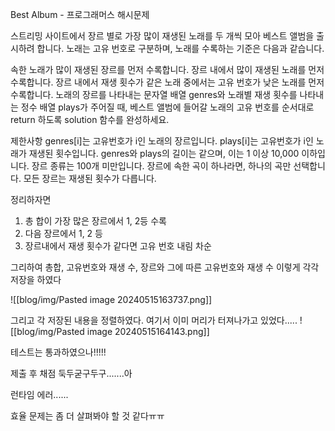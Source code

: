 Best Album - 프로그래머스 해시문제

스트리밍 사이트에서 장르 별로 가장 많이 재생된 노래를 두 개씩 모아 베스트 앨범을 출시하려 합니다. 노래는 고유 번호로 구분하며, 노래를 수록하는 기준은 다음과 같습니다.

속한 노래가 많이 재생된 장르를 먼저 수록합니다.
장르 내에서 많이 재생된 노래를 먼저 수록합니다.
장르 내에서 재생 횟수가 같은 노래 중에서는 고유 번호가 낮은 노래를 먼저 수록합니다.
노래의 장르를 나타내는 문자열 배열 genres와 노래별 재생 횟수를 나타내는 정수 배열 plays가 주어질 때, 베스트 앨범에 들어갈 노래의 고유 번호를 순서대로 return 하도록 solution 함수를 완성하세요.

제한사항
genres[i]는 고유번호가 i인 노래의 장르입니다.
plays[i]는 고유번호가 i인 노래가 재생된 횟수입니다.
genres와 plays의 길이는 같으며, 이는 1 이상 10,000 이하입니다.
장르 종류는 100개 미만입니다.
장르에 속한 곡이 하나라면, 하나의 곡만 선택합니다.
모든 장르는 재생된 횟수가 다릅니다.

정리하자면

1. 총 합이 가장 많은 장르에서 1, 2등 수록
2. 다음 장르에서 1, 2 등
3. 장르내에서 재생 횟수가 같다면 고유 번호 내림 차순

그리하여 총합, 고유번호와 재생 수, 장르와 그에 따른 고유번호와 재생 수
이렇게 각각 저장을 하였다

![[blog/img/Pasted image 20240515163737.png]]


그리고 각 저장된 내용을 정렬하였다.
여기서 이미 머리가 터져나가고 있었다.....
![[blog/img/Pasted image 20240515164143.png]]

테스트는 통과하였으나!!!!!

제출 후 채점 둑두굳구두구.......아

런타임 에러......

효율 문제는 좀 더 살펴봐야 할 것 같다ㅠㅠ

